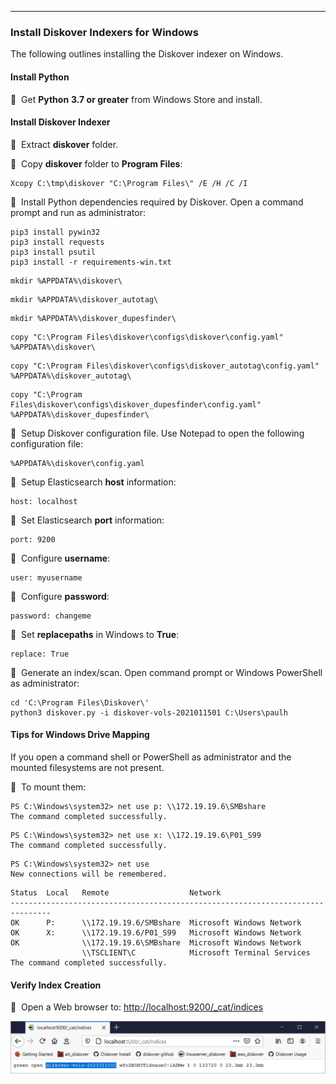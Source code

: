 ___
### Install Diskover Indexers for Windows

The following outlines installing the Diskover indexer on Windows.

#### Install Python

🔴 &nbsp;Get **Python** **3.7 or greater** from Windows Store and install.

#### Install Diskover Indexer

🔴 &nbsp;Extract **diskover** folder.

🔴 &nbsp;Copy **diskover** folder to **Program Files**:

```
Xcopy C:\tmp\diskover "C:\Program Files\" /E /H /C /I
```

🔴 &nbsp;Install Python dependencies required by Diskover. Open a command prompt and run as administrator:

```
pip3 install pywin32
pip3 install requests
pip3 install psutil
pip3 install -r requirements-win.txt
```
```
mkdir %APPDATA%\diskover\
```
```
mkdir %APPDATA%\diskover_autotag\
```
```
mkdir %APPDATA%\diskover_dupesfinder\
```
```
copy "C:\Program Files\diskover\configs\diskover\config.yaml" %APPDATA%\diskover\
```
```
copy "C:\Program Files\diskover\configs\diskover_autotag\config.yaml" %APPDATA%\diskover_autotag\
```
```
copy "C:\Program Files\diskover\configs\diskover_dupesfinder\config.yaml" %APPDATA%\diskover_dupesfinder\
```

🔴 &nbsp;Setup Diskover configuration file. Use Notepad to open the following configuration file:

```
%APPDATA%\diskover\config.yaml
```

🔴 &nbsp;Setup Elasticsearch **host** information:

```
host: localhost
```

🔴 &nbsp;Set Elasticsearch **port** information:

```
port: 9200
```

🔴 &nbsp;Configure **username**:

```
user: myusername
```

🔴 &nbsp;Configure **password**:

```
password: changeme
```

🔴 &nbsp;Set **replacepaths** in Windows to **True**:

```
replace: True
```

🔴 &nbsp;Generate an index/scan. Open command prompt or Windows PowerShell as administrator:

```
cd 'C:\Program Files\Diskover\'
python3 diskover.py -i diskover-vols-2021011501 C:\Users\paulh
```

#### Tips for Windows Drive Mapping

If you open a command shell or PowerShell as administrator and the mounted filesystems are not present.

🔴 &nbsp;To mount them:

```
PS C:\Windows\system32> net use p: \\172.19.19.6\SMBshare
The command completed successfully.
```

```
PS C:\Windows\system32> net use x: \\172.19.19.6\P01_S99
The command completed successfully.
```

```
PS C:\Windows\system32> net use  
New connections will be remembered.
```

```
Status	Local	Remote					Network
-------------------------------------------------------------------------------
OK		P:		\\172.19.19.6/SMBshare	Microsoft Windows Network
OK		X:		\\172.19.19.6/P01_S99	Microsoft Windows Network
OK				\\172.19.19.6\SMBshare	Microsoft Windows Network
				\\TSCLIENT\C			Microsoft Terminal Services
The command completed successfully.
```

#### Verify Index Creation

🔴 &nbsp;Open a Web browser to: [http://localhost:9200/\_cat/indices](http://localhost:9200/_cat/indices)

![Image: Verify Index Creation](images/image_indexers_install_for_windows_verify_index_creation.png)
